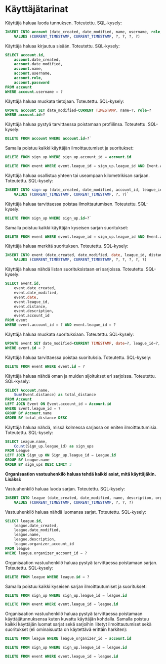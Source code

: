 # Käyttäjätarinat

Käyttäjä haluaa luoda tunnuksen. Toteutettu. SQL-kysely: 

```sql
INSERT INTO account (date_created, date_modified, name, username, role, password) 
    VALUES (CURRENT_TIMESTAMP, CURRENT_TIMESTAMP, ?, ?, ?, ?)
```

Käyttäjä haluaa kirjautua sisään. Toteutettu. SQL-kysely: 

```sql
SELECT account.id,
    account.date_created,
    account.date_modified,
    account.name,
    account.username,
    account.role,
    account.password
FROM account 
WHERE account.username = ?
```

Käyttäjä haluaa muokata tietojaan. Toteutettu. SQL-kysely:

```sql
UPDATE account SET date_modified=CURRENT TIMESTAMP, name=?, role=?
WHERE account.id=?
````

Käyttäjä haluaa pystyä tarvittaessa poistamaan profiilinsa. Toteutettu. SQL-kysely:

```sql
DELETE FROM account WHERE account.id=?`
```
Samalla poistuu kaikki käyttäjän ilmoittautumiset ja suoritukset:

```sql
DELETE FROM sign_up WHERE sign_up.account_id = account.id

DELETE FROM event WHERE event.league_id = sign_up.league_id AND Event.account_id = account.id
```

Käyttäjä haluaa osallistua yhteen tai useampaan kilometrikisan sarjaan. Toteutettu. SQL-kysely:

```sql
INSERT INTO sign-up (date_created, date_modified, account_id, league_id)
    VALUES (CURRENT_TIMESTAMP, CURRENT_TIMESTAMP, ?, ?)`
```

Käyttäjä haluaa tarvittaessa poistaa ilmoittautumisen. Toteutettu. SQL-kysely:

```sql
DELETE FROM sign_up WHERE sign_up.id=?`
```

Samalla poistuu kaikki käyttäjän kyseisen sarjan suoritukset:

```sql
DELETE FROM event WHERE event.league_id = sign_up.league_id AND Event.account_id = ?
```

Käyttäjä haluaa merkitä suorituksen. Toteutettu. SQL-kysely:

```sql
INSERT INTO event (date_created, date_modified, date, league_id, distance, description, account_id)
    VALUES (CURRENT_TIMESTAMP, CURRENT_TIMESTAMP, ?, ?, ?, ?, ?)
```

Käyttäjä haluaa nähdä listan suorituksistaan eri sarjoissa. Toteutettu. SQL-kysely:

```sql
SELECT event.id,
    event.date_created,
    event.date_modified,
    event.date,
    event.league_id,
    event.distance,
    event.description,
    event.account_id 
FROM event 
WHERE event.account_id = ? AND event.league_id = ?
```` 

Käyttäjä haluaa muokata suorituksiaan. Toteutettu. SQL-kysely:

```sql
UPDATE event SET date_modified=CURRENT TIMESTAMP, date=?, league_id=?, distance=?, description=?
WHERE event.id = ?
````

Käyttäjä haluaa tarvittaessa poistaa suorituksia. Toteutettu. SQL-kysely:

```sql
DELETE FROM event WHERE event.id = ?
````

Käyttäjä haluaa nähdä oman ja muiden sijoitukset eri sarjoissa. Toteutettu. SQL-kysely:

```sql
SELECT Account.name,
    Sum(Event.distance) as total_distance 
FROM Account 
LEFT JOIN Event ON Event.account_id = Account.id 
WHERE Event.league_id = ? 
GROUP BY Account.name 
ORDER BY total_distance DESC
````

Käyttäjä haluaa nähdä, missä kolmessa sarjassa on eniten ilmoittautumisia. Toteutettu. SQL-kysely:

```sql
SELECT League.name,
    Count(Sign_up.league_id) as sign_ups 
FROM League 
LEFT JOIN Sign_up ON Sign_up.league_id = League.id 
GROUP BY League.name 
ORDER BY sign_ups DESC LIMIT 3
````

**Organisaation vastuuhenkilö haluaa tehdä kaikki asiat, mitä käyttäjäkin. Lisäksi:**

Vastuuhenkilö haluaa luoda sarjan. Toteutettu. SQL-kysely:

```sql
INSERT INTO league (date_created, date_modified, name, description, organizer_account_id)
    VALUES (CURRENT_TIMESTAMP, CURRENT_TIMESTAMP, ?, ?, ?)
````

Vastuuhenkilö haluaa nähdä luomansa sarjat. Toteutettu. SQL-kysely:

```sql
SELECT league.id,
    league.date_created,
    league.date_modified,
    league.name,
    league.description,
    league.organizer_account_id 
FROM league 
WHERE league.organizer_account_id = ?
````

Organisaation vastuuhenkilö haluaa pystyä tarvittaessa poistamaan sarjan. Toteutettu. SQL-kysely:

```sql
DELETE FROM league WHERE league.id = ?
```

Samalla poistuu kaikki kyseisen sarjan ilmoittautumiset ja suoritukset:

```sql
DELETE FROM sign_up WHERE sign_up.league_id = league.id

DELETE FROM event WHERE event.league_id = league.id
```

Organisaation vastuuhenkilö haluaa pystyä tarvittaessa poistamaan käyttäjätunnuksensa kuten kuvattu käyttäjän kohdalla. Samalla poistuu kaikki käyttäjän luomat sarjat sekä sarjoihin liitetyt ilmoittautumiset sekä suoritukset (eli ominaisuutta on käytettävä erittäin harkiten):

```sql
DELETE FROM league WHERE league_organizer_id = account.id

DELETE FROM sign_up WHERE sign_up.league_id = league.id

DELETE FROM event WHERE event.league_id = league.id
```
